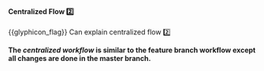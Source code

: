 <div id="title">

#### Centralized Flow :two:

</div>

<span id="prereqs"><dynamic-panel src="../featureBranchFlow/unit-inElsewhere-asFlat.md" boilerplate header="%%{{glyphicon_education}} Revision Control → Feature Branch Workflow%%" /></span>

<span id="outcomes">{{glyphicon_flag}} Can explain centralized flow :two:</span>

<div id="body">

**The _centralized workflow_ is similar to the feature branch workflow except all changes are done in the master branch.**

</div>

<div id="extras">
  <include src="resources.md" />
</div>